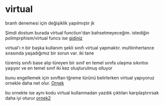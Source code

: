 # virtual
branh denemesi için değişiklik yapılmıştır 
jk

Şimdi dostum burada virtual functiun'dan bahsetmeyeceğim. istediğin polimprphism/virtual funcs ise [gidiniz](https://github.com/NecmiyeSoylu/cpp_examples/blob/master/oop/polimorphism_notu.md)

virtual'ı n bir başka kullanım şekli sınıfı virtual yapmaktır. multiinhertance sırasında yaşadığımız bir sorun var. iki tane 

türemiş sınıfı base alıp türeyen bir sınıf en temel sınıfa ulaşma sıkıntısı yaşıyor ve en temel sınıf iki kez oluşturulmuş olluyor 

bunu engellemek için sınıftan tğreme türünü belirlerken virtual yapıyoruz ornekle daha net olur. [Ornek](https://github.com/NecmiyeSoylu/cpp_examples/blob/master/oop/virtuall.cpp) 

bu ornekte ise aynı kodu virtual kullanmadan yazdık çıktıları karşılaştırırsak daha iyi oturur [ornek2](https://github.com/NecmiyeSoylu/cpp_examples/blob/master/oop/without_virtuall.cpp)
